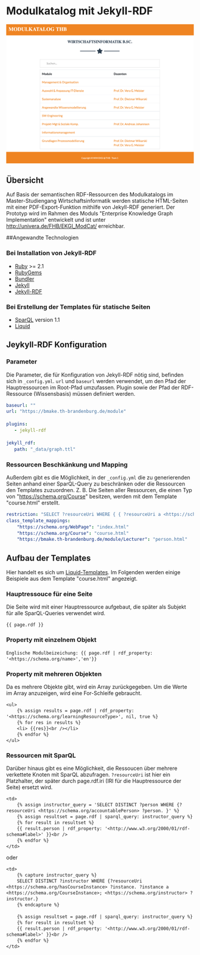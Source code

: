 # Modulkatalog mit Jekyll-RDF

![modulkatalog collage](https://github.com/adamthb/Jekyll-RDF/blob/master/home.png)

## Übersicht

Auf Basis der semantischen RDF-Ressourcen des Modulkatalogs im Master-Studiengang Wirtschaftsinformatik werden statische HTML-Seiten mit einer PDF-Export-Funktion mithilfe von Jekyll-RDF generiert. Der Prototyp wird im Rahmen des Moduls "Enterprise Knowledge Graph Implementation" entwickelt und ist unter <http://univera.de/FHB/EKGI_ModCat/> erreichbar.

##Angewandte Technologien

### Bei Installation von Jekyll-RDF

- [Ruby](https://www.ruby-lang.org/) >= 2.1
- [RubyGems](https://rubygems.org/)
- [Bundler](https://bundler.io/)
- [Jekyll](https://jekyllrb.com/)
- [Jekyll-RDF](https://github.com/white-gecko/JekyllRDF-Tutorial/)


### Bei Erstellung der Templates für statische Seiten

- [SparQL](https://www.w3.org/TR/sparql11-overview/) version 1.1
- [Liquid](https://shopify.github.io/liquid/)


## Jeykyll-RDF Konfiguration

### Parameter

Die Parameter, die für Konfiguration von Jekyll-RDF nötig sind, befinden sich in `_config.yml`. `url` und `baseurl` werden verwendet, um den Pfad der Hauptressourcen im Root-Pfad umzufassen. Plugin sowie der Pfad der RDF-Ressource (Wissensbasis) müssen definiert werden.

```yaml
baseurl: ""
url: "https://bmake.th-brandenburg.de/module"

plugins:
   - jekyll-rdf

jekyll_rdf:
   path: "_data/graph.ttl"

```

### Ressourcen Beschkänkung und Mapping

Außerdem gibt es die Möglichkeit, in der `_config.yml` die zu generierenden Seiten anhand einer SparQL-Query zu beschränken oder die Ressourcen den Templates zuzuordnen. Z. B. Die Seiten aller Ressourcen, die einen Typ von "https://schema.org/Course" besitzen, werden mit dem Template "course.html" erstellt.

```yaml
restriction: "SELECT ?resourceUri WHERE { { ?resourceUri a <https://schema.org/Course> . } UNION  { ?resourceUri a <https://schema.org/WebPage> } UNION { ?resourceUri a <https://bmake.th-brandenburg.de/module/Lecturer>.}}"
class_template_mappings:
    "https://schema.org/WebPage": "index.html"
    "https://schema.org/Course": "course.html"
    "https://bmake.th-brandenburg.de/module/Lecturer": "person.html"
```

## Aufbau der Templates

Hier handelt es sich um [Liquid-Templates](https://shopify.github.io/liquid/). Im Folgenden werden einige Beispiele aus dem Template "course.html" angezeigt.

### Hauptressouce für eine Seite

Die Seite wird mit einer Hauptressource aufgebaut, die später als Subjekt für alle SparQL-Queries verwendet wird.

    {{ page.rdf }}

### Property mit einzelnem Objekt

```
Englische Modulbeizeichung: {{ page.rdf | rdf_property: '<https://schema.org/name>','en'}}
```

### Property mit mehreren Objekten

Da es mehrere Objekte gibt, wird ein Array zurückgegeben. Um die Werte im Array anzuzeigen, wird eine For-Schleife gebraucht.
```
<ul>
    {% assign results = page.rdf | rdf_property: '<https://schema.org/learningResourceType>', nil, true %}
    {% for res in results %}
    <li> {{res}}<br /></li>
    {% endfor %}
</ul>
```

### Ressourcen mit SparQL

Darüber hinaus gibt es eine Möglichkeit, die Ressoucen über mehrere verkettete Knoten mit SparQL abzufragen. `?resourceUri` ist hier ein Platzhalter, der später durch page.rdf.iri (IRI für die Hauptressource der Seite) ersetzt wird.

```
<td>
    {% assign instructor_query = 'SELECT DISTINCT ?person WHERE {?resourceUri <https://schema.org/accountablePerson> ?person. }' %}
    {% assign resultset = page.rdf | sparql_query: instructor_query %}
    {% for result in resultset %}
    {{ result.person | rdf_property: '<http://www.w3.org/2000/01/rdf-schema#label>' }}<br />
    {% endfor %}
</td>
```

oder 

```
<td>
    {% capture instructor_query %}
    SELECT DISTINCT ?instructor WHERE {?resourceUri <https://schema.org/hasCourseInstance> ?instance. ?instance a <https://schema.org/CourseInstance>; <https://schema.org/instructor> ?instructor.}
    {% endcapture %}
    
    {% assign resultset = page.rdf | sparql_query: instructor_query %}
    {% for result in resultset %}
    {{ result.person | rdf_property: '<http://www.w3.org/2000/01/rdf-schema#label>' }}<br />
    {% endfor %}
</td>
```







